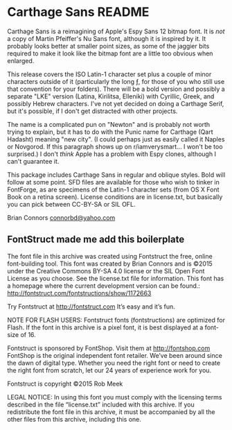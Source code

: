 Carthage Sans README
====================

Carthage Sans is a reimagining of Apple's Espy Sans 12 bitmap font. It is *not* a copy of Martin Pfeiffer's Nu Sans font, although it is inspired by it. It probably looks better at smaller point sizes, as some of the jaggier bits required to make it look like the bitmap font are a little too obvious when enlarged. 

This release covers the ISO Latin-1 character set plus a couple of minor characters outside of it (particularly the long ƒ, for those of you who still use that convention for your folders). There will be a bold version and possibly a separate "LKE" version (Latina, Kirilitsa, Elleniki) with Cyrillic, Greek, and possibly Hebrew characters. I've not yet decided on doing a Carthage Serif, but it's possible, if I don't get distracted with other projects. 

The name is a complicated pun on "Newton" and is probably not worth trying to explain, but it has to do with the Punic name for Carthage (Qart Hadasht) meaning "new city". (I could perhaps just as easily called it Naples or Novgorod. If this paragraph shows up on r/iamverysmart... I won't be too surprised.) I don't *think* Apple has a problem with Espy clones, although I can't guarantee it. 

This package includes Carthage Sans in regular and oblique styles. Bold will follow at some point. SFD files are available for those who wish to tinker in FontForge, as are specimens of the Latin-1 character sets (from OS X Font Book on a retina screen). License conditions are in license.txt, but basically you can pick between CC-BY-SA or SIL OFL. 

Brian Connors
connorbd@yahoo.com

FontStruct made me add this boilerplate
---------------------------------------

The font file in this archive was created using Fontstruct the free, online
font-building tool.
This font was created by Brian Connors and is ©2015 under the Creative Commons BY-SA 4.0 license or the SIL Open Font License as you choose. See the license.txt file for information.
This font has a homepage where the current development version can be found.:
http://fontstruct.com/fontstructions/show/1172663

Try Fontstruct at http://fontstruct.com
It’s easy and it’s fun.

NOTE FOR FLASH USERS: Fontstruct fonts (fontstructions) are optimized for Flash.
If the font in this archive is a pixel font, it is best displayed at a font-size
of 16.

Fontstruct is sponsored by FontShop.
Visit them at http://fontshop.com
FontShop is the original independent font retailer. We’ve been around since
the dawn of digital type. Whether you need the right font or need to create the
right font from scratch, let our 24 years of experience work for you.

Fontstruct is copyright ©2015 Rob Meek

LEGAL NOTICE:
In using this font you must comply with the licensing terms described in the
file “license.txt” included with this archive.
If you redistribute the font file in this archive, it must be accompanied by all
the other files from this archive, including this one.
